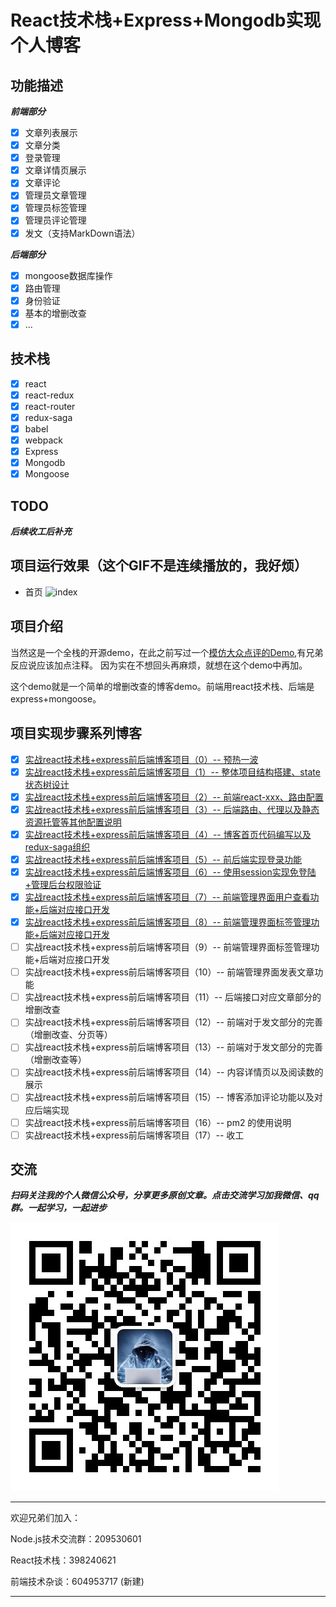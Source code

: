 # React技术栈+Express+Mongodb实现个人博客

## 功能描述

***前端部分***

- [x] 文章列表展示
- [x] 文章分类
- [x] 登录管理
- [x] 文章详情页展示
- [x] 文章评论
- [x] 管理员文章管理
- [x] 管理员标签管理
- [x] 管理员评论管理
- [x] 发文（支持MarkDown语法）

***后端部分***
- [x] mongoose数据库操作
- [x] 路由管理
- [x] 身份验证
- [x] 基本的增删改查
- [x] ...

## 技术栈
- [x] react
- [x] react-redux
- [x] react-router
- [x] redux-saga
- [x] babel
- [x] webpack
- [x] Express
- [x] Mongodb
- [x] Mongoose

## TODO

***后续收工后补充***


## 项目运行效果（这个GIF不是连续播放的，我好烦）
- 首页
![index](./record/2017-09-28%2010_25_45.gif)

## 项目介绍
当然这是一个全栈的开源demo，在此之前写过一个[模仿大众点评的Demo](https://github.com/Nealyang/React-Fullstack-Dianping-Demo),有兄弟反应说应该加点注释。
因为实在不想回头再麻烦，就想在这个demo中再加。

这个demo就是一个简单的增删改查的博客demo。前端用react技术栈、后端是express+mongoose。


## 项目实现步骤系列博客

- [x] [实战react技术栈+express前后端博客项目（0）-- 预热一波](./record/doc/00_预热一波.md)
- [x] [实战react技术栈+express前后端博客项目（1）-- 整体项目结构搭建、state状态树设计](./record/doc/01_整体项目结构搭建、state状态树设计.md)
- [x] [实战react技术栈+express前后端博客项目（2）-- 前端react-xxx、路由配置](https://github.com/Nealyang/React-Express-Blog-Demo/blob/master/record/doc/02_%E5%89%8D%E7%AB%AFreact-xxx%E3%80%81%E8%B7%AF%E7%94%B1%E9%85%8D%E7%BD%AE.md)
- [x] [实战react技术栈+express前后端博客项目（3）-- 后端路由、代理以及静态资源托管等其他配置说明](./record/doc/03_后端路由、代理以及静态资源托管等其他配置说明.md)
- [x] [实战react技术栈+express前后端博客项目（4）-- 博客首页代码编写以及redux-saga组织](./record/doc/04_博客首页代码编写以及redux-saga组织.md)
- [x] [实战react技术栈+express前后端博客项目（5）-- 前后端实现登录功能](./record/doc/05_前后端实现登录功能.md)
- [x] [实战react技术栈+express前后端博客项目（6）-- 使用session实现免登陆+管理后台权限验证](./record/doc/06_使用session实现免登陆+管理后台权限验证.md)
- [x] [实战react技术栈+express前后端博客项目（7）-- 前端管理界面用户查看功能+后端对应接口开发](./record/doc/07_前端管理界面用户查看功能+后端对应接口开发.md)
- [x] [实战react技术栈+express前后端博客项目（8）-- 前端管理界面标签管理功能+后端对应接口开发](./record/doc/08_前端管理界面标签管理功能+后端对应接口开发.md)
- [ ] 实战react技术栈+express前后端博客项目（9）-- 前端管理界面标签管理功能+后端对应接口开发
- [ ] 实战react技术栈+express前后端博客项目（10）-- 前端管理界面发表文章功能
- [ ] 实战react技术栈+express前后端博客项目（11）-- 后端接口对应文章部分的增删改查
- [ ] 实战react技术栈+express前后端博客项目（12）-- 前端对于发文部分的完善（增删改查、分页等）
- [ ] 实战react技术栈+express前后端博客项目（13）-- 前端对于发文部分的完善（增删改查等）
- [ ] 实战react技术栈+express前后端博客项目（14）-- 内容详情页以及阅读数的展示
- [ ] 实战react技术栈+express前后端博客项目（15）-- 博客添加评论功能以及对应后端实现
- [ ] 实战react技术栈+express前后端博客项目（16）-- pm2 的使用说明
- [ ] 实战react技术栈+express前后端博客项目（17）-- 收工

## 交流

***扫码关注我的个人微信公众号，分享更多原创文章。点击交流学习加我微信、qq群。一起学习，一起进步***

![wx](./record/wx.jpg)

---

欢迎兄弟们加入：

Node.js技术交流群：209530601 

React技术栈：398240621

前端技术杂谈：604953717 (新建)

---




